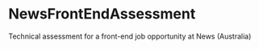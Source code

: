 NewsFrontEndAssessment
======================

Technical assessment for a front-end job opportunity at News (Australia)
